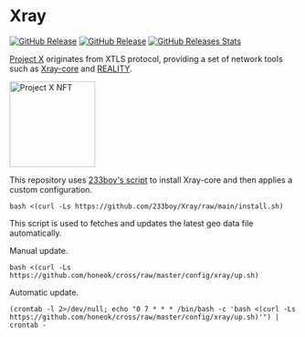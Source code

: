 # Xray

[![GitHub Release](https://img.shields.io/github/v/tag/XTLS/Xray-core?style=flat-square&label=release&logo=github&color=blue)](https://github.com/XTLS/Xray-core/releases)
[![GitHub Release](https://img.shields.io/github/v/tag/233boy/Xray.svg?style=flat-square&label=release&logo=github&color=blue)](https://github.com/233boy/Xray/releases)
[![GitHub Releases Stats](https://img.shields.io/github/downloads/XTLS/Xray-core/total.svg?style=flat-square&label=downloads&logo=github&color=blue)](https://somsubhra.github.io/github-release-stats/?username=XTLS&repository=Xray-core)

[Project X][1] originates from XTLS protocol, providing a set of network tools such as [Xray-core][2] and [REALITY][3].

<img src="https://raw2.seadn.io/ethereum/0x5ee362866001613093361eb8569d59c4141b76d1/7fa9ce900fb39b44226348db330e32/8b7fa9ce900fb39b44226348db330e32.svg" alt="Project X NFT" width="150"/>

This repository uses [233boy's script][4] to install Xray-core and then applies a custom configuration.

```shell
bash <(curl -Ls https://github.com/233boy/Xray/raw/main/install.sh)
```

This script is used to fetches and updates the latest geo data file automatically.

Manual update.

```shell
bash <(curl -Ls https://github.com/honeok/cross/raw/master/config/xray/up.sh)
```

Automatic update.

```shell
(crontab -l 2>/dev/null; echo "0 7 * * * /bin/bash -c 'bash <(curl -Ls https://github.com/honeok/cross/raw/master/config/xray/up.sh)'") | crontab -
```

[1]: https://github.com/XTLS
[2]: https://github.com/XTLS/Xray-core
[3]: https://github.com/XTLS/REALITY
[4]: https://github.com/233boy/Xray
